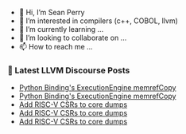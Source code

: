 - 👋 Hi, I’m Sean Perry
- 👀 I’m interested in compilers (c++, COBOL, llvm)
- 🌱 I’m currently learning ...
- 💞️ I’m looking to collaborate on ...
- 📫 How to reach me ...

<!---
s66perry/s66perry is a ✨ special ✨ repository because its `README.md` (this file) appears on your GitHub profile.
You can click the Preview link to take a look at your changes.
--->
### 📕 Latest LLVM Discourse Posts

<!-- DISCOURSE-LLVM:START -->
- [Python Binding&#39;s ExecutionEngine memrefCopy](https://discourse.llvm.org/t/python-bindings-executionengine-memrefcopy/84349#post_2)
- [Python Binding&#39;s ExecutionEngine memrefCopy](https://discourse.llvm.org/t/python-bindings-executionengine-memrefcopy/84349#post_1)
- [Add RISC-V CSRs to core dumps](https://discourse.llvm.org/t/add-risc-v-csrs-to-core-dumps/84348#post_5)
- [Add RISC-V CSRs to core dumps](https://discourse.llvm.org/t/add-risc-v-csrs-to-core-dumps/84348#post_4)
- [Add RISC-V CSRs to core dumps](https://discourse.llvm.org/t/add-risc-v-csrs-to-core-dumps/84348#post_3)
<!-- DISCOURSE-LLVM:END -->
